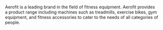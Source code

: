 Aerofit is a leading brand in the field of fitness equipment.
Aerofit provides a product range including machines such as treadmills, exercise bikes, gym equipment, and fitness accessories to cater to the needs of all categories of people.
